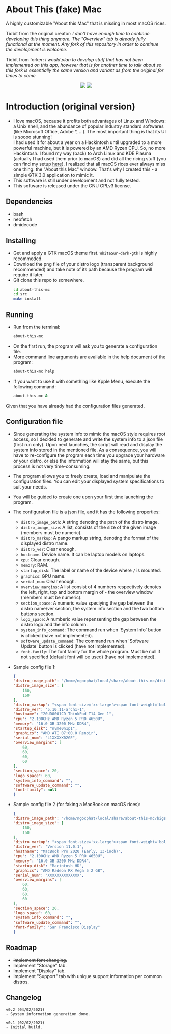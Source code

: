 # About This (fake) Mac

A highly customizable "About this Mac" that is missing in most macOS rices.

Tidbit from the original creator: _I don't have enough time to continue developing this thing anymore. The "Overview" tab is already fully functional at the moment. Any fork of this repository in order to continue the development is welcome._

Tidbit from forker: _i would plan to develop stuff that has not been implemented on this app, however that is for another time to talk about so this fork is essentially the same version and variant as from the original for times to come_

<center>
<img src="first-preview.png"/>
<img src="first-bigsur-preview.png"/>
</center>

# Introduction (original version)
- I love macOS, because it profits both advantages of Linux and Windows: a Unix shell, and the abundance of popular industry standard softwares (like Microsoft Office, Adobe *, ...). The most important thing is that its UI is soooo stunning!<br>
I had used it for about a year on a Hackintosh until upgraded to a more powerful machine, but it is powered by an AMD Ryzen CPU. So, no more Hackintosh. I found my way (back) to Arch Linux and KDE Plasma (actually I had used them prior to macOS) and did all the ricing stuff (you can find my setup [here](https://github.com/hungngocphat01/KDEintosh)). I realized that all macOS rices ever always miss one thing: the "About this Mac" window. That's why I created this - a simple GTK 3.0 application to mimic it.
- This software is still under development and not fully tested.
- This software is released under the GNU GPLv3 license.

## Dependencies
- bash
- neofetch
- dmidecode

## Installing
- Get and apply a GTK macOS theme first. `WhiteSur-dark-gtk` is highly recommeded.
- Download the png file of your distro logo (transparent background recommended) and take note of its path because the program will require it later.
- Git clone this repo to somewhere.
    ```bash
    cd about-this-mc
    cd src
    make install
    ```

## Running
- Run from the terminal:
    ```bash
    about-this-mc
    ```
- On the first run, the program will ask you to generate a configuration file.
- More command line arguments are available in the help document of the program:
    ```bash
    about-this-mc help
    ```
- If you want to use it with something like Kpple Menu, execute the following command:
    ```bash
    about-this-mc &
    ```
Given that you have already had the configuration files generated.

## Configuration file
- Since generating the system info to mimic the macOS style requires root access, so I decided to generate and write the system info to a json file (first run only). Upon next launches, the script will read and display the system info stored in the mentioned file. As a consequence, you will have to re-configure the program each time you upgrade your hardware or your distro, or else the information will stay the same, but this process is not very time-consuming.
- The program allows you to freely create, load and manipulate the configuration files. You can edit your displayed system specifications to suit your needs.
- You will be guided to create one upon your first time launching the program.
- The configuration file is a json file, and it has the following properties:
    - `distro_image_path`: A string denoting the path of the distro image.
    - `distro_image_size`: A list, consists of the size of the given image (members must be numeric).
    - `distro_markup`: A pango markup string, denoting the format of the displayed distro name.
    - `distro_ver`: Clear enough.
    - `hostname`: Device name. It can be laptop models on laptops.
    - `cpu`: Clear enough.
    - `memory`: RAM.
    - `startup_disk`: The label or name of the device where `/` is mounted.
    - `graphics`: GPU name.
    - `serial_num`: Clear enough.
    - `overview_margins`: A list consist of 4 numbers respectively denotes the left, right, top and bottom margin of - the overview window (members must be numeric).
    - `section_space`: A numeric value speciying the gap between the distro name/ver section, the system info section and the two bottom buttons section.
    - `logo_space`: A numberic value repensenting the gap between the distro logo and the info column.
    - `system_info_command`: The command run when 'System Info' button is clicked (have not implemented).
    - `software_update_command`: The command run when 'Software Update' button is clicked (have not implemented).
    - `font-family`: The font family for the whole program. Must be null if not specified (default font will be used) (have not implemented).

- Sample config file 1:
    ```json
    {
    "distro_image_path": "/home/ngocphat/local/share/about-this-mc/distro-logo.png",
    "distro_image_size": [
        160,
        160
    ],
    "distro_markup": "<span font-size='xx-large'><span font-weight='bold'>Arch Linux</span></span>",
    "distro_ver": "5.10.11-arch1-1",
    "hostname": "20UD0001CD ThinkPad T14 Gen 1",
    "cpu": "2.100GHz AMD Ryzen 5 PRO 4650U",
    "memory": "16.0 GB 3200 MHz DDR4",
    "startup_disk": "nvme0n1p1",
    "graphics": "AMD ATI 07:00.0 Renoir",
    "serial_num": "L1XXXXX02GE",
    "overview_margins": [
        60,
        60,
        60,
        60
    ],
    "section_space": 20,
    "logo_space": 60,
    "system_info_command": "",
    "software_update_command": "",
    "font-family": null
    }
    ```

- Sample config file 2 (for faking a MacBook on macOS rices):
    ```json
    {
    "distro_image_path": "/home/ngocphat/local/share/about-this-mc/bigsur.png",
    "distro_image_size": [
        160,
        160
    ],
    "distro_markup": "<span font-size='xx-large'><span font-weight='bold'>macOS </span>Big Sur</span>",
    "distro_ver": "Version 11.0.1",
    "hostname": "MacBook Pro 2020 (Early, 13-inch)",
    "cpu": "2.100GHz AMD Ryzen 5 PRO 4650U",
    "memory": "16.0 GB 3200 MHz DDR4",
    "startup_disk": "Macintosh HD",
    "graphics": "AMD Radeon RX Vega 5 2 GB",
    "serial_num": "XXXXXXXXXXXXXX",
    "overview_margins": [
        60,
        60,
        60,
        60
    ],
    "section_space": 20,
    "logo_space": 60,
    "system_info_command": "",
    "software_update_command": "",
    "font-family": "San Francisco Display"
    }
    ```

## Roadmap
- ~~Implement font changing.~~
- Implement "Storage" tab.
- Implement "Display" tab.
- Implement "Support" tab with unique support information per common distros.

## Changelog
```
v0.2 (04/02/2021)
- System information generation done.

v0.1 (02/02/2021)
- Initial build.
```
